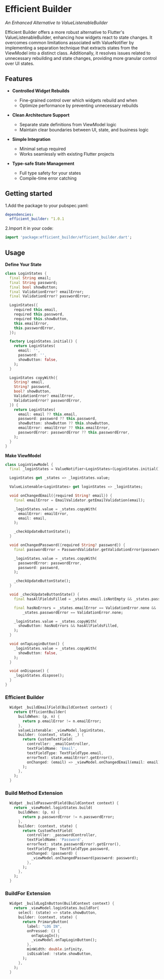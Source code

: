 # Efficient Builder
*An Enhanced Alternative to ValueListenableBuilder*

Efficient Builder offers a more robust alternative to Flutter's ValueListenableBuilder, enhancing how widgets react to state changes. It overcomes common limitations associated with ValueNotifier by implementing a separation technique that extracts states from the ViewModel into a distinct class. Additionally, it resolves issues related to unnecessary rebuilding and state changes, providing more granular control over UI states.

## Features

* **Controlled Widget Rebuilds**
   * Fine-grained control over which widgets rebuild and when
   * Optimize performance by preventing unnecessary rebuilds

* **Clean Architecture Support**
   * Separate state definitions from ViewModel logic
   * Maintain clear boundaries between UI, state, and business logic

* **Simple Integration**
   * Minimal setup required
   * Works seamlessly with existing Flutter projects

* **Type-safe State Management**
   * Full type safety for your states
   * Compile-time error catching


## Getting started

1.Add the package to your pubspec.yaml:

```yaml
dependencies:
  efficient_builder: ^1.0.1
```

2.Import it in your code:

```dart
import 'package:efficient_builder/efficient_builder.dart';
```

## Usage

**Define Your State**

```dart
class LoginStates {
  final String email;
  final String password;
  final bool showButton;
  final ValidationError? emailError;
  final ValidationError? passwordError;

  LoginStates({
    required this.email,
    required this.password,
    required this.showButton,
    this.emailError,
    this.passwordError,
  });

  factory LoginStates.initial() {
    return LoginStates(
      email: '',
      password: '',
      showButton: false,
    );
  }

  LoginStates copyWith({
    String? email,
    String? password,
    bool? showButton,
    ValidationError? emailError,
    ValidationError? passwordError,
  }) {
    return LoginStates(
      email: email ?? this.email,
      password: password ?? this.password,
      showButton: showButton ?? this.showButton,
      emailError: emailError ?? this.emailError,
      passwordError: passwordError ?? this.passwordError,
    );
  }
}
```

**Make ViewModel**

```dart
class LoginViewModel {
  final _loginStates = ValueNotifier<LoginStates>(LoginStates.initial());

  LoginStates get _states => _loginStates.value;

  ValueListenable<LoginStates> get loginStates => _loginStates;

  void onChangedEmail({required String? email}) {
    final emailError = EmailValidator.getEmailValidation(email);

    _loginStates.value = _states.copyWith(
      emailError: emailError,
      email: email,
    );

    _checkUpdateButtonState();
  }

  void onChangedPassword({required String? password}) {
    final passwordError = PasswordValidator.getValidationError(password);

    _loginStates.value = _states.copyWith(
      passwordError: passwordError,
      password: password,
    );

    _checkUpdateButtonState();
  }

  void _checkUpdateButtonState() {
    final hasAllFieldsFilled = _states.email.isNotEmpty && _states.password.isNotEmpty;

    final hasNoErrors = _states.emailError == ValidationError.none &&
        _states.passwordError == ValidationError.none;

    _loginStates.value = _states.copyWith(
      showButton: hasNoErrors && hasAllFieldsFilled,
    );
  }

  void onTapLoginButton() {
    _loginStates.value = _states.copyWith(
      showButton: false,
    );
  }

  void onDispose() {
    _loginStates.dispose();
  }
}

```

### Efficient Builder

``` dart
  Widget _buildEmailField(BuildContext context) {
    return EfficientBuilder(
      buildWhen: (p, n) {
        return p.emailError != n.emailError;
      },
      valueListenable: _viewModel.loginStates,
      builder: (context, state, _) {
        return CustomTextField(
          controller: _emailController,
          textFieldName: 'Email',
          textFieldType: TextFieldType.email,
          errorText: state.emailError?.getError(),
          onChanged: (email) => _viewModel.onChangedEmail(email: email),
        );
      },
    );
  }
```

### Build Method Extension

``` dart 
  Widget _buildPasswordField(BuildContext context) {
    return _viewModel.loginStates.build(
      buildWhen: (p, n) {
        return p.passwordError != n.passwordError;
      },
      builder: (context, state) {
        return CustomTextField(
          controller: _passwordController,
          textFieldName: 'Password',
          errorText: state.passwordError?.getError(),
          textFieldType: TextFieldType.password,
          onChanged: (password) {
            _viewModel.onChangedPassword(password: password);
          },
        );
      },
    );
  }
```


### BuildFor Extension

```dart
  Widget _buildLogInButton(BuildContext context) {
    return _viewModel.loginStates.buildFor(
      select: (state) => state.showButton,
      builder: (context, state) {
        return PrimaryButton(
          label: "LOG IN",
          onPressed: () {
            onTapLogIn();
            _viewModel.onTapLoginButton();
          },
          minWidth: double.infinity,
          isDisabled: !state.showButton,
        );
      },
    );
  }
```



